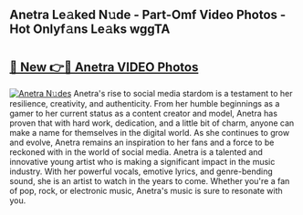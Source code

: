 ## Anetra Le𝚊ked N𝚞de - Part-Omf Video Photos - Hot Onlyf𝚊ns Le𝚊ks wggTA

# <h2><a href="http://ab97101.deff.icu/?id=Anetra">🔗 New 👉🔴 Anetra VIDEO Photos</a></h2>

[![Anetra N𝚞des](https://i.imgur.com/rIISA9y.gif)](http://ab97101.deff.icu/?id=Anetra)
Anetra's rise to social media stardom is a testament to her resilience, creativity, and authenticity. From her humble beginnings as a gamer to her current status as a content creator and model, Anetra has proven that with hard work, dedication, and a little bit of charm, anyone can make a name for themselves in the digital world. As she continues to grow and evolve, Anetra remains an inspiration to her fans and a force to be reckoned with in the world of social media. Anetra is a talented and innovative young artist who is making a significant impact in the music industry. With her powerful vocals, emotive lyrics, and genre-bending sound, she is an artist to watch in the years to come. Whether you're a fan of pop, rock, or electronic music, Anetra's music is sure to resonate with you.
